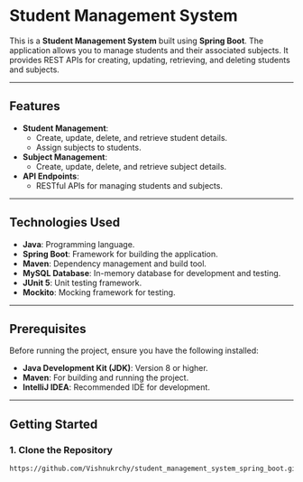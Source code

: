 # Student Management System

This is a **Student Management System** built using **Spring Boot**. The application allows you to manage students and their associated subjects. It provides REST APIs for creating, updating, retrieving, and deleting students and subjects.

---

## Features

- **Student Management**:
  - Create, update, delete, and retrieve student details.
  - Assign subjects to students.
- **Subject Management**:
  - Create, update, delete, and retrieve subject details.
- **API Endpoints**:
  - RESTful APIs for managing students and subjects.

---

## Technologies Used

- **Java**: Programming language.
- **Spring Boot**: Framework for building the application.
- **Maven**: Dependency management and build tool.
- **MySQL Database**: In-memory database for development and testing.
- **JUnit 5**: Unit testing framework.
- **Mockito**: Mocking framework for testing.

---

## Prerequisites

Before running the project, ensure you have the following installed:

- **Java Development Kit (JDK)**: Version 8 or higher.
- **Maven**: For building and running the project.
- **IntelliJ IDEA**: Recommended IDE for development.

---

## Getting Started

### 1. Clone the Repository
```bash
https://github.com/Vishnukrchy/student_management_system_spring_boot.git

